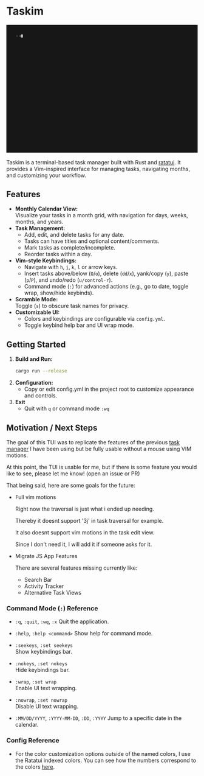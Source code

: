 # Taskim

![TUI Demo](demo.gif)

Taskim is a terminal-based task manager built with Rust and [ratatui](https://github.com/ratatui-org/ratatui). It provides a Vim-inspired interface for managing tasks, navigating months, and customizing your workflow.

## Features

- **Monthly Calendar View:**  
  Visualize your tasks in a month grid, with navigation for days, weeks, months, and years.
- **Task Management:**  
  - Add, edit, and delete tasks for any date.
  - Tasks can have titles and optional content/comments.
  - Mark tasks as complete/incomplete.
  - Reorder tasks within a day.
- **Vim-style Keybindings:**  
  - Navigate with `h`, `j`, `k`, `l` or arrow keys.
  - Insert tasks above/below (`O`/`o`), delete (`dd`/`x`), yank/copy (`y`), paste (`p`/`P`), and undo/redo (`u/control-r`).
  - Command mode (`:`) for advanced actions (e.g., go to date, toggle wrap, show/hide keybinds).
- **Scramble Mode:**  
  Toggle (`s`) to obscure task names for privacy.
- **Customizable UI:**  
  - Colors and keybindings are configurable via `config.yml`.
  - Toggle keybind help bar and UI wrap mode.

## Getting Started

1. **Build and Run:**
   ```sh
   cargo run --release
   ```
2. **Configuration:**
   - Copy or edit config.yml in the project root to customize appearance and controls.
3. **Exit**
   - Quit with `q` or command mode `:wq`

## Motivation / Next Steps
The goal of this TUI was to replicate the features of the previous [task manager](https://github.com/RohanAdwankar/task-js) I have been using but be fully usable without a mouse using VIM motions.

At this point, the TUI is usable for me, but if there is some feature you would like to see, please let me know! (open an issue or PR)

That being said, here are some goals for the future:

- Full vim motions

  Right now the traversal is just what i ended up needing.

  Thereby it doesnt support '3j' in task traversal for example.

  It also doesnt support vim motions in the task edit view. 

  Since I don't need it, I will add it if someone asks for it.

- Migrate JS App Features
    
    There are several features missing currently like:
    * Search Bar
    * Activity Tracker
    * Alternative Task Views

### Command Mode (`:`) Reference

- `:q`, `:quit`, `:wq`, `:x` 
  Quit the application.

- `:help`, `:help <command>`
  Show help for command mode.

- `:seekeys`, `:set seekeys`  
  Show keybindings bar.

- `:nokeys`, `:set nokeys`  
  Hide keybindings bar.

- `:wrap`, `:set wrap`  
  Enable UI text wrapping.

- `:nowrap`, `:set nowrap`  
  Disable UI text wrapping.

- `:MM/DD/YYYY`, `:YYYY-MM-DD`, `:DD`, `:YYYY`
  Jump to a specific date in the calendar.

### Config Reference
- For the color customization options outside of the named colors, I use the Ratatui indexed colors. You can see how the numbers correspond to the colors [here](https://github.com/ratatui/ratatui/blob/main/examples/README.md#color-explorer).
